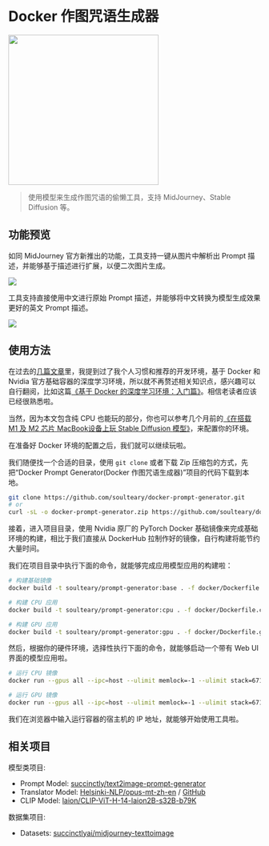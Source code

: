 # Docker 作图咒语生成器

<img src="../../../../../docker-prompt-generator/.github/prompt.png" width="300px">

> 使用模型来生成作图咒语的偷懒工具，支持 MidJourney、Stable Diffusion 等。

## 功能预览

如同 MidJourney 官方新推出的功能，工具支持一键从图片中解析出 Prompt 描述，并能够基于描述进行扩展，以便二次图片生成。

![](../../../../../docker-prompt-generator/.github/preview.jpg)

工具支持直接使用中文进行原始 Prompt 描述，并能够将中文转换为模型生成效果更好的英文 Prompt 描述。

![](../../../../../docker-prompt-generator/.github/preview-translate.jpg)

## 使用方法


在过去的[几篇文章](https://soulteary.com/tags/python.html)里，我提到过了我个人习惯和推荐的开发环境，基于 Docker 和 Nvidia 官方基础容器的深度学习环境，所以就不再赘述相关知识点，感兴趣可以自行翻阅，比如这篇[《基于 Docker 的深度学习环境：入门篇》](https://soulteary.com/2023/03/22/docker-based-deep-learning-environment-getting-started.html)。相信老读者应该已经很熟悉啦。

当然，因为本文包含纯 CPU 也能玩的部分，你也可以参考几个月前的[《在搭载 M1 及 M2 芯片 MacBook设备上玩 Stable Diffusion 模型》](https://soulteary.com/2022/12/10/play-the-stable-diffusion-model-on-macbook-devices-with-m1-and-m2-chips.html)，来配置你的环境。

在准备好 Docker 环境的配置之后，我们就可以继续玩啦。

我们随便找一个合适的目录，使用 `git clone` 或者下载 Zip 压缩包的方式，先把“Docker Prompt Generator(Docker 作图咒语生成器)”项目的代码下载到本地。

```bash
git clone https://github.com/soulteary/docker-prompt-generator.git
# or
curl -sL -o docker-prompt-generator.zip https://github.com/soulteary/docker-prompt-generator/archive/refs/heads/main.zip
```

接着，进入项目目录，使用 Nvidia 原厂的 PyTorch Docker 基础镜像来完成基础环境的构建，相比于我们直接从 DockerHub 拉制作好的镜像，自行构建将能节约大量时间。

我们在项目目录中执行下面的命令，就能够完成应用模型应用的构建啦：

```bash
# 构建基础镜像
docker build -t soulteary/prompt-generator:base . -f docker/Dockerfile.base

# 构建 CPU 应用
docker build -t soulteary/prompt-generator:cpu . -f docker/Dockerfile.cpu

# 构建 GPU 应用
docker build -t soulteary/prompt-generator:gpu . -f docker/Dockerfile.gpu
```

然后，根据你的硬件环境，选择性执行下面的命令，就能够启动一个带有 Web UI 界面的模型应用啦。

```bash
# 运行 CPU 镜像
docker run --gpus all --ipc=host --ulimit memlock=-1 --ulimit stack=67108864 --rm -it -p 7860:7860 soulteary/prompt-generator:cpu

# 运行 GPU 镜像
docker run --gpus all --ipc=host --ulimit memlock=-1 --ulimit stack=67108864 --rm -it -p 7860:7860 soulteary/prompt-generator:gpu
```

我们在浏览器中输入运行容器的宿主机的 IP 地址，就能够开始使用工具啦。


## 相关项目

模型类项目:

- Prompt Model: [succinctly/text2image-prompt-generator](https://huggingface.co/succinctly/text2image-prompt-generator)
- Translator Model: [Helsinki-NLP/opus-mt-zh-en](https://huggingface.co/Helsinki-NLP/opus-mt-zh-en) / [GitHub](https://github.com/Helsinki-NLP/OPUS-MT-train)
- CLIP Model: [laion/CLIP-ViT-H-14-laion2B-s32B-b79K](https://huggingface.co/laion/CLIP-ViT-H-14-laion2B-s32B-b79K)

数据集项目:

- Datasets: [succinctlyai/midjourney-texttoimage](https://www.kaggle.com/datasets/succinctlyai/midjourney-texttoimage)
